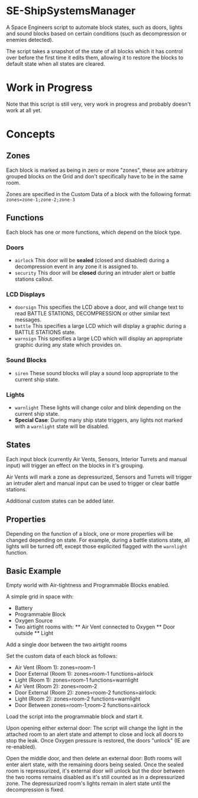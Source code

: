 # SE-ShipSystemsManager
A Space Engineers script to automate block states, such as doors, lights and sound blocks based on certain conditions (such as decompression or enemies detected).

The script takes a snapshot of the state of all blocks which it has control over before the first time it edits them, allowing it to restore the blocks to default state when all states are cleared.

# Work in Progress
Note that this script is still very, very work in progress and probably doesn't work at all yet.

# Concepts
## Zones
Each block is marked as being in zero or more "zones", these are arbitrary grouped blocks on the Grid and don't specifically have to be in the same room.

Zones are specified in the Custom Data of a block with the following format:
```zones=zone-1;zone-2;zone-3```

## Functions
Each block has one or more functions, which depend on the block type.

### Doors
* `airlock` This door will be **sealed** (closed and disabled) during a decompression event in any zone it is assigned to.
* `security` This door will be **closed** during an intruder alert or battle stations callout.

### LCD Displays
* `doorsign` This specifies the LCD above a door, and will change text to read BATTLE STATIONS, DECOMPRESSION or other similar text messages.
* `battle` This specifies a large LCD which will display a graphic during a BATTLE STATIONS state.
* `warnsign` This specifies a large LCD which will display an appropriate graphic during any state which provides on.

### Sound Blocks
* `siren` These sound blocks will play a sound loop appropriate to the current ship state.

### Lights
* `warnlight` These lights will change color and blink depending on the current ship state.
* **Special Case**: During many ship state triggers, any lights not marked with a `warnlight` state will be disabled.

## States
Each input block (currently Air Vents, Sensors, Interior Turrets and manual input) will trigger an effect on the blocks in it's grouping.

Air Vents will mark a zone as depressurized, Sensors and Turrets will trigger an intruder alert and manual input can be used to trigger or clear battle stations.

Additional custom states can be added later.

## Properties
Depending on the function of a block, one or more properties will be changed depending on state. For example, during a battle stations state, all lights will be turned off, except those explicited flagged with the `warnlight` function.

## Basic Example
Empty world with Air-tightness and Programmable Blocks enabled.

A simple grid in space with:
* Battery
* Programmable Block
* Oxygen Source
* Two airtight rooms with:
** Air Vent connected to Oxygen
** Door outside
** Light

Add a single door between the two airtight rooms

Set the custom data of each block as follows:
* Air Vent (Room 1):
zones=room-1
* Door External (Room 1):
zones=room-1
functions=airlock
* Light (Room 1):
zones=room-1
functions=warnlight
* Air Vent (Room 2):
zones=room-2
* Door External (Room 2):
zones=room-2
functions=airlock:
* Light (Room 2):
zones=room-2
functions=warnlight
* Door Between
zones=room-1;room-2
functions=airlock

Load the script into the programmable block and start it.

Upon opening either external door:
The script will change the light in the attached room to an alert state and attempt to close and lock all doors to stop the leak.
Once Oxygen pressure is restored, the doors "unlock" (IE are re-enabled).

Open the middle door, and then delete an external door:
Both rooms will enter alert state, with the remaining doors being sealed.
Once the sealed room is repressurized, it's external door will unlock but the door between the two rooms remains disabled as it's still counted as in a depressurized zone.
The depressurized room's lights remain in alert state until the decompression is fixed.
